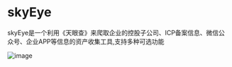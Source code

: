 # skyEye
skyEye是一个利用《天眼查》来爬取企业的控股子公司、ICP备案信息、微信公众号、企业APP等信息的资产收集工具,支持多种可选功能

![image](https://user-images.githubusercontent.com/56867266/177014661-5356aaf2-13ad-4975-8664-16348fe8f6a3.png)
